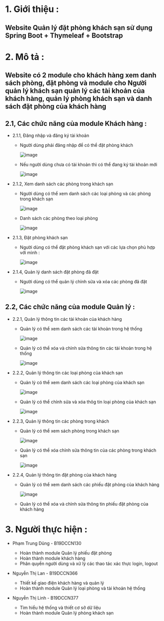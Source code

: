 # 1. Giới thiệu :
   ## Website Quản lý đặt phòng khách sạn sử dụng Spring Boot + Thymeleaf + Bootstrap 
# 2. Mô tả :
  ## Website có 2 module cho khách hàng xem danh sách phòng, đặt phòng và module cho Người quản lý khách sạn quản lý các tài khoản của khách hàng, quản lý phòng khách sạn và danh sách đặt phòng của khách hàng
  ## 2.1, Các chức năng của module Khách hàng :
  * 2.1.1, Đăng nhập và đăng ký tài khoản 
      
      * Người dùng phải đăng nhập để có thể đặt phòng khách 

         ![image](https://user-images.githubusercontent.com/92236746/170735954-ddf6b8ef-4b31-4dc9-ab39-88dedd77fcf6.png)
      * Nếu người dùng chưa có tài khoản thì có thể đang ký tài khoản mới

         ![image](https://user-images.githubusercontent.com/92236746/170736338-bcb74b94-ad14-4b34-865f-e27d8926f9ac.png)

  * 2.1.2, Xem danh sách các phòng trong khách sạn

      * Người dùng có thể xem danh sách các loại phòng và các phòng trong khách sạn

         ![image](https://user-images.githubusercontent.com/92236746/170738215-1996fbd7-a6f1-4d54-9f93-882ff8d0ccc1.png)
      * Danh sách các phòng theo loại phòng

         ![image](https://user-images.githubusercontent.com/92236746/170738338-4ddfb72a-becf-47fb-9b9d-1adf8db625d9.png)

  * 2.1.3, Đặt phòng khách sạn

      * Người dùng có thể đặt phòng khách sạn với các lựa chọn phù hợp với mình :

         ![image](https://user-images.githubusercontent.com/92236746/170738589-c2f3bf84-482f-410a-a985-0dbca5224ee5.png)

  * 2.1.4, Quản lý danh sách đặt phòng đã đặt

      * Người dùng có thể quản lý chỉnh sửa và xóa các phòng đã đặt 

         ![image](https://user-images.githubusercontent.com/92236746/170738794-0d299b35-c14a-4008-8f36-242130d9b26d.png)
      
  ## 2.2, Các chức năng của module Quản lý :
  * 2.2.1, Quản lý thông tin các tài khoản của khách hàng 

      * Quản lý có thể xem danh sách các tài khoản trong hệ thống 

         ![image](https://user-images.githubusercontent.com/92236746/170739047-cf45fa42-e187-4414-b6dd-d5256f332aa7.png)
      * Quản lý có thể xóa và chỉnh sửa thông tin các tài khoản trong hệ thống

         ![image](https://user-images.githubusercontent.com/92236746/170739220-504baaac-afd2-4f81-902b-b79c1255ac54.png)

  * 2.2.2, Quản lý thông tin các loại phòng của khách sạn

      * Quản lý có thể xem danh sách các loại phòng của khách sạn

         ![image](https://user-images.githubusercontent.com/92236746/170739526-9b3e4c51-4639-4716-ad63-5b5d3582cfc9.png)
      * Quản lý có thể chỉnh sửa và xóa thôg tin loại phòng của khách sạn

         ![image](https://user-images.githubusercontent.com/92236746/170739803-275a63b6-65f2-4da5-a4f1-7ccbc529112b.png)

  * 2.2.3, Quản lý thông tin các phòng trong khách

      * Quản lý có thể xem sách phòng trong khách sạn 

         ![image](https://user-images.githubusercontent.com/92236746/170739983-fc875066-1785-4717-8e7a-61df9cb7d6da.png)
      * Quản lý có thể xóa chỉnh sửa thông tin của các phòng trong khách sạn

         ![image](https://user-images.githubusercontent.com/92236746/170740185-8d3ec7c5-c240-4692-a0e9-d2c28b2d5c0d.png)

  * 2.2.4, Quản lý thông tin đặt phòng của khách hàng

      * Quản lý có thể xem danh sách các phiếu đặt phòng của khách hàng

         ![image](https://user-images.githubusercontent.com/92236746/170740392-6b872394-11e6-4089-92e0-d2cb272d1ef1.png)
      * Quản lý có thể xóa và chỉnh sửa thông tin phiếu đặt phòng của khách hàng

         
# 3. Người thực hiện :
* Phạm Trung Dũng - B19DCCN130

   * Hoàn thành module Quản lý phiếu đặt phòng 
   * Hoàn thành module khách hàng
   * Phân quyền người dùng và xử lý các thao tác xác thực login, logout 
* Nguyễn Thị Lan - B19DCCN366

   * Thiết kế giao điện khách hàng và quản lý 
   * Hoàn thành module Quản lý loại phòng và tài khoản hệ thống
* Nguyễn Thị Linh - B19DCCN377

   * Tìm hiểu hệ thống và thiết cơ sở dữ liệu 
   * Hoàn thành module Quản lý phòng khách sạn 

